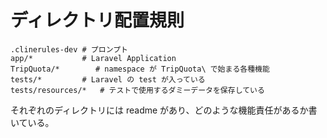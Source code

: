 # ディレクトリ配置規則

```
.clinerules-dev # プロンプト
app/*           # Laravel Application
TripQuota/*        # namespace が TripQuota\ で始まる各種機能
tests/*         # Laravel の test が入っている
tests/resources/*   # テストで使用するダミーデータを保存している
```

それぞれのディレクトリには readme があり、どのような機能責任があるか書いている。

